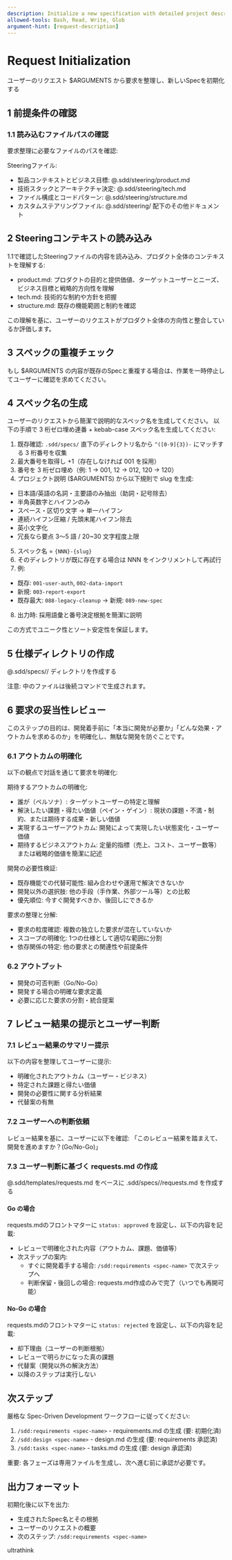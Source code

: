 ```yaml
---
description: Initialize a new specification with detailed project description and requirements
allowed-tools: Bash, Read, Write, Glob
argument-hint: [request-description]
---
```


# Request Initialization

ユーザーのリクエスト $ARGUMENTS から要求を整理し、新しいSpecを初期化する

## 1 前提条件の確認

### 1.1 読み込むファイルパスの確認

要求整理に必要なファイルのパスを確認:

Steeringファイル:
- 製品コンテキストとビジネス目標: @.sdd/steering/product.md
- 技術スタックとアーキテクチャ決定: @.sdd/steering/tech.md
- ファイル構成とコードパターン: @.sdd/steering/structure.md
- カスタムステアリングファイル: @.sdd/steering/ 配下のその他ドキュメント

## 2 Steeringコンテキストの読み込み

1.1で確認したSteeringファイルの内容を読み込み、プロダクト全体のコンテキストを理解する:

- product.md: プロダクトの目的と提供価値、ターゲットユーザーとニーズ、ビジネス目標と戦略的方向性を理解
- tech.md: 技術的な制約や方針を把握
- structure.md: 既存の機能範囲と制約を確認

この理解を基に、ユーザーのリクエストがプロダクト全体の方向性と整合しているか評価します。

## 3 スペックの重複チェック

もし $ARGUMENTS の内容が既存のSpecと重複する場合は、作業を一時停止してユーザーに確認を求めてください。

## 4 スペック名の生成
ユーザーのリクエストから簡潔で説明的なスペック名を生成してください。
以下の手順で 3 桁ゼロ埋め連番 + kebab-case スペック名を生成してください:

1. 既存確認: `.sdd/specs/` 直下のディレクトリ名から `^([0-9]{3})-` にマッチする 3 桁番号を収集
2. 最大番号を取得し +1（存在しなければ 001 を採用）
3. 番号を 3 桁ゼロ埋め（例: 1 → 001, 12 → 012, 120 → 120）
4. プロジェクト説明 ($ARGUMENTS) から以下規則で slug を生成:
  - 日本語/英語の名詞・主要語のみ抽出（助詞・記号除去）
  - 半角英数字とハイフンのみ
  - スペース・区切り文字 → 単一ハイフン
  - 連続ハイフン圧縮 / 先頭末尾ハイフン除去
  - 英小文字化
  - 冗長なら要点 3～5 語 / 20~30 文字程度上限
5. スペック名 = `{NNN}-{slug}`
6. そのディレクトリが既に存在する場合は NNN をインクリメントして再試行
7. 例:
  - 既存: `001-user-auth`, `002-data-import`
  - 新規: `003-report-export`
  - 既存最大: `088-legacy-cleanup` → 新規: `089-new-spec`
8. 出力時: 採用語彙と番号決定根拠を簡潔に説明

この方式でユニーク性とソート安定性を保証します。

## 5 仕様ディレクトリの作成
@.sdd/specs/<generated-spec-name>/ ディレクトリを作成する

注意: 中のファイルは後続コマンドで生成されます。

## 6 要求の妥当性レビュー

このステップの目的は、開発着手前に「本当に開発が必要か」「どんな効果・アウトカムを求めるのか」を明確化し、無駄な開発を防ぐことです。

### 6.1 アウトカムの明確化
以下の観点で対話を通じて要求を明確化:

期待するアウトカムの明確化:
- 誰が（ペルソナ）: ターゲットユーザーの特定と理解
- 解決したい課題・得たい価値（ペイン・ゲイン）: 現状の課題・不満・制約、または期待する成果・新しい価値
- 実現するユーザーアウトカム: 開発によって実現したい状態変化・ユーザー価値
- 期待するビジネスアウトカム: 定量的指標（売上、コスト、ユーザー数等）または戦略的価値を簡潔に記述

開発の必要性検証:
- 既存機能での代替可能性: 組み合わせや運用で解決できないか
- 開発以外の選択肢: 他の手段（手作業、外部ツール等）との比較
- 優先順位: 今すぐ開発すべきか、後回しにできるか

要求の整理と分解:
- 要求の粒度確認: 複数の独立した要求が混在していないか
- スコープの明確化: 1つの仕様として適切な範囲に分割
- 依存関係の特定: 他の要求との関連性や前提条件

### 6.2 アウトプット
- 開発の可否判断（Go/No-Go）
- 開発する場合の明確な要求定義
- 必要に応じた要求の分割・統合提案

## 7 レビュー結果の提示とユーザー判断

### 7.1 レビュー結果のサマリー提示
以下の内容を整理してユーザーに提示:
- 明確化されたアウトカム（ユーザー・ビジネス）
- 特定された課題と得たい価値
- 開発の必要性に関する分析結果
- 代替案の有無

### 7.2 ユーザーへの判断依頼
レビュー結果を基に、ユーザーに以下を確認:
「このレビュー結果を踏まえて、開発を進めますか？(Go/No-Go)」

### 7.3 ユーザー判断に基づく requests.md の作成

@.sdd/templates/requests.md をベースに .sdd/specs/<generated-spec-name>/requests.md を作成する

#### Go の場合
requests.mdのフロントマターに `status: approved` を設定し、以下の内容を記載:
- レビューで明確化された内容（アウトカム、課題、価値等）
- 次ステップの案内:
  - すぐに開発着手する場合: `/sdd:requirements <spec-name>` で次ステップへ
  - 判断保留・後回しの場合: requests.md作成のみで完了（いつでも再開可能）

#### No-Go の場合
requests.mdのフロントマターに `status: rejected` を設定し、以下の内容を記載:
- 却下理由（ユーザーの判断根拠）
- レビューで明らかになった真の課題
- 代替案（開発以外の解決方法）
- 以降のステップは実行しない

## 次ステップ

厳格な Spec-Driven Development ワークフローに従ってください:
1. `/sdd:requirements <spec-name>` - requirements.md の生成 (要: 初期化済)
2. `/sdd:design <spec-name>` - design.md の生成 (要: requirements 承認済)
3. `/sdd:tasks <spec-name>` - tasks.md の生成 (要: design 承認済)

重要: 各フェーズは専用ファイルを生成し、次へ進む前に承認が必要です。

## 出力フォーマット

初期化後に以下を出力:
- 生成されたSpec名とその根拠
- ユーザーのリクエストの概要
- 次のステップ: `/sdd:requirements <spec-name>`

ultrathink
